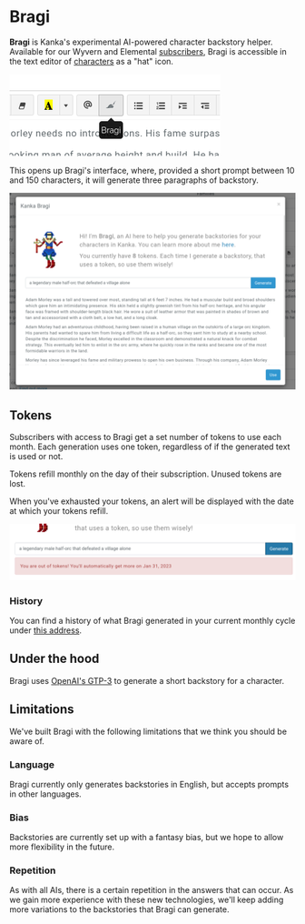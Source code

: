# Bragi

**Bragi** is Kanka's experimental AI-powered character backstory helper. Available for our Wyvern and Elemental [subscribers](https://kanka.io/en-US/pricing), Bragi is accessible in the text editor of [characters](/entities/characters) as a "hat" icon.

![Accessing Bragi](img/bragi/icon.png)

This opens up Bragi's interface, where, provided a short prompt between 10 and 150 characters, it will generate three paragraphs of backstory.

![Bragi's UI](img/bragi/bragi-ui.png)


## Tokens

Subscribers with access to Bragi get a set number of tokens to use each month. Each generation uses one token, regardless of if the generated text is used or not.

Tokens refill monthly on the day of their subscription. Unused tokens are lost.

When you've exhausted your tokens, an alert will be displayed with the date at which your tokens refill.


![Out of tokens](img/bragi/bragi-oot.png)

### History

You can find a history of what Bragi generated in your current monthly cycle under [this address](https://kanka.io/en-US/settings/bragi).



## Under the hood

Bragi uses [OpenAI's GTP-3](https://beta.openai.com/docs/introduction) to generate a short backstory for a character.

## Limitations

We've built Bragi with the following limitations that we think you should be aware of.

### Language

Bragi currently only generates backstories in English, but accepts prompts in other languages.

### Bias

Backstories are currently set up with a fantasy bias, but we hope to allow more flexibility in the future.

### Repetition

As with all AIs, there is a certain repetition in the answers that can occur. As we gain more experience with these new technologies, we'll keep adding more variations to the backstories that Bragi can generate.